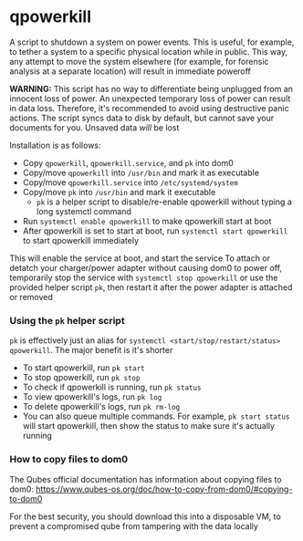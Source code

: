 # qpowerkill

A script to shutdown a system on power events. This is useful, for example, to tether a system to a specific physical location while in public. This way, any attempt to move the system elsewhere (for example, for forensic analysis at a separate location) will result in immediate poweroff

**WARNING:** This script has no way to differentiate being unplugged from an innocent loss of power. An unexpected temporary loss of power can result in data loss. Therefore, it's recommended to avoid using destructive panic actions. The script syncs data to disk by default, but cannot save your documents for you. Unsaved data *will* be lost

Installation is as follows:

- Copy `qpowerkill`, `qpowerkill.service`, and `pk` into dom0
- Copy/move `qpowerkill` into `/usr/bin` and mark it as executable
- Copy/move `qpowerkill.service` into `/etc/systemd/system`
- Copy/move `pk` into `/usr/bin` and mark it executable
  - `pk` is a helper script to disable/re-enable qpowerkill without typing a long systemctl command
- Run `systemctl enable qpowerkill` to make qpowerkill start at boot
- After qpowerkill is set to start at boot, run `systemctl start qpowerkill` to start qpowerkill immediately

This will enable the service at boot, and start the service
To attach or detatch your charger/power adapter without causing dom0 to power off, temporarily stop the service with `systemctl stop qpowerkill` or use the provided helper script `pk`, then restart it after the power adapter is attached or removed

### Using the `pk` helper script

`pk` is effectively just an alias for `systemctl <start/stop/restart/status> qpowerkill`. The major benefit is it's shorter

- To start qpowerkill, run `pk start`
- To stop qpowerkill, run `pk stop`
- To check if qpowerkill is running, run `pk status`
- To view qpowerkill's logs, run `pk log`
- To delete qpowerkill's logs, run `pk rm-log`
- You can also queue multiple commands. For example, `pk start status` will start qpowerkill, then show the status to make sure it's actually running

### How to copy files to dom0

The Qubes official documentation has information about copying files to dom0: https://www.qubes-os.org/doc/how-to-copy-from-dom0/#copying-to-dom0

For the best security, you should download this into a disposable VM, to prevent a compromised qube from tampering with the data locally
